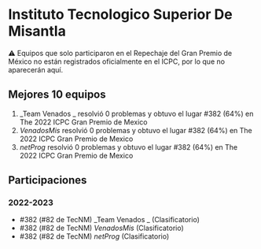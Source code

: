# Instituto Tecnologico Superior De Misantla

:warning: Equipos que solo participaron en el Repechaje del Gran Premio de México no están registrados oficialmente en el ICPC, por lo que no aparecerán aquí.

## Mejores 10 equipos

1. _Team Venados _ resolvió 0 problemas y obtuvo el lugar #382 (64%) en The 2022 ICPC Gran Premio de Mexico
1. _VenadosMis_ resolvió 0 problemas y obtuvo el lugar #382 (64%) en The 2022 ICPC Gran Premio de Mexico
1. _netProg_ resolvió 0 problemas y obtuvo el lugar #382 (64%) en The 2022 ICPC Gran Premio de Mexico

## Participaciones

### 2022-2023

- #382 (#82 de TecNM) _Team Venados _ (Clasificatorio)
- #382 (#82 de TecNM) _VenadosMis_ (Clasificatorio)
- #382 (#82 de TecNM) _netProg_ (Clasificatorio)



